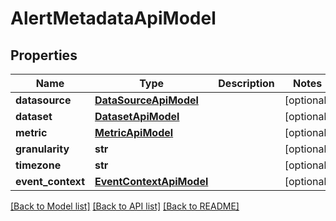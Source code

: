 # AlertMetadataApiModel

## Properties
Name | Type | Description | Notes
------------ | ------------- | ------------- | -------------
**datasource** | [**DataSourceApiModel**](DataSourceApiModel.md) |  | [optional] 
**dataset** | [**DatasetApiModel**](DatasetApiModel.md) |  | [optional] 
**metric** | [**MetricApiModel**](MetricApiModel.md) |  | [optional] 
**granularity** | **str** |  | [optional] 
**timezone** | **str** |  | [optional] 
**event_context** | [**EventContextApiModel**](EventContextApiModel.md) |  | [optional] 

[[Back to Model list]](../README.md#documentation-for-models) [[Back to API list]](../README.md#documentation-for-api-endpoints) [[Back to README]](../README.md)


